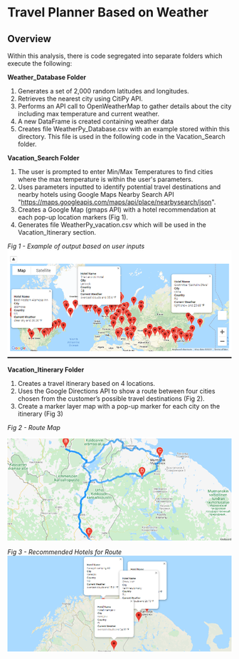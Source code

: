 # Travel Planner Based on Weather

## Overview

Within this analysis, there is code segregated into separate folders which execute the following:

**Weather_Database Folder**
1. Generates a set of 2,000 random latitudes and longitudes.  
2. Retrieves the nearest city using CitiPy API.
3. Performs an API call to OpenWeatherMap to gather details about the city including max temperature and current weather.
4. A new DataFrame is created containing weather data
5. Creates file WeatherPy_Database.csv with an example stored within this directory.  This file is used in the following code in the Vacation_Search folder.

**Vacation_Search Folder**
1. The user is prompted to enter Min/Max Temperatures to find cities where the max temperature is within the user's parameters.
2. Uses parameters inputted to identify potential travel destinations and nearby hotels using Google Maps Nearby Search API "https://maps.googleapis.com/maps/api/place/nearbysearch/json". 
3. Creates a Google Map (gmaps API) with a hotel recommendation at each pop-up location markers (Fig 1).
4. Generates file WeatherPy_vacation.csv which will be used in the Vacation_Itinerary section.

*Fig 1 - Example of output based on user inputs*
![Google Map Generated](Vacation_Search/WeatherPy_vacation_map.png)


**Vacation_Itinerary Folder**

1. Creates a travel itinerary based on 4 locations.  
2. Uses the Google Directions API to show a route between four cities chosen from the customer’s possible travel destinations (Fig 2).
3. Create a marker layer map with a pop-up marker for each city on the itinerary (Fig 3)

*Fig 2 - Route Map*

![Directions Map](Vacation_Itinerary/WeatherPy_travel_map.png)


*Fig 3 - Recommended Hotels for Route*
![Hotel Markers Map](Vacation_Itinerary/WeatherPy_travel_map_markers.png)
